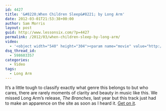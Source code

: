 ```yaml
---
id: 4427
title: '&#8220;When Children Sleep&#8221; by Long Arm'
date: 2012-03-01T21:53:38+00:00
author: Sam Morris
layout: post
guid: http://www.lessonsix.com/?p=4427
permalink: /2012/03/when-children-sleep-by-long-arm/
video:
  - '<object width="540" height="304"><param name="movie" value="http://www.youtube.com/v/BtSjZoJhC9k?version=3&amp;hl=en_GB"></param><param name="allowFullScreen" value="true"></param><param name="allowscriptaccess" value="always"></param><embed src="http://www.youtube.com/v/BtSjZoJhC9k?version=3&amp;hl=en_GB" type="application/x-shockwave-flash" width="540" height="304" allowscriptaccess="always" allowfullscreen="true"></embed></object>'
dsq_thread_id:
  - 598603357
categories:
  - Video
tags:
  - Long Arm
---
```

It&#8217;s a little tough to classify exactly what genre this belongs to but who cares, there are rarely moments of clarity and beauty in music like this. We missed Long Arm&#8217;s release, _The Branches_, last year but this track just had to make an apparence on the site as soon as I heard it. [Get on it](http://projectmooncircle.bandcamp.com/album/the-branches).